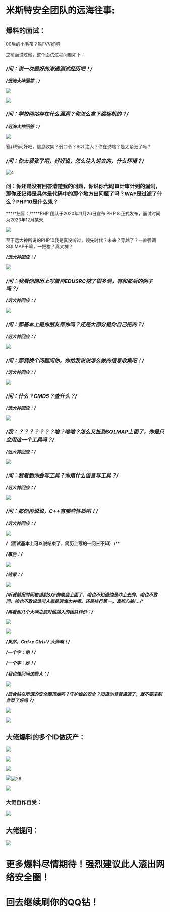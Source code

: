 # 米斯特安全团队的远海往事:

## 爆料的面试：

00后的小毛孩？铁FVV好吧

之前面试过他，整个面试过程问题如下：

### ***/*问：说一次最好的渗透测试经历吧！/****

***/*远海大神回答：/****

![](./img/1.jpg)

![](./img/2.png)

### ***/*问：学校网站存在什么漏洞？你怎么拿下跳板机的？/****

***/*远海大神回答：/****

![](./img/3.png)

答非所问好吧，信息收集？弱口令？SQL注入？你在说啥？是太紧张了吗？

### ***/*问：你太紧张了吧，好好说，怎么注入进去的，什么环境？/****

![]()![4](./img/4.png)

### 问：你还是没有回答清楚我的问题，你说你代码审计审计到的漏洞，那你还记得是具体是代码中的那个地方出问题了吗？WAF是过滤了什么？PHP10是什么鬼？

***/*扫盲：/****PHP 团队于2020年11月26日宣布 PHP 8 正式发布，面试时间为2020年12月某天

![](./img/5.png)

至于远大神所说的PHP10我是真没听过，领先时代？未来？穿越了？一直强调SQLMAP干嘛，一把梭？真大神？

***/*远大神回应：/****

![](./img/6.png)

### ***/*问：我看你简历上写着再EDUSRC挖了很多洞，有和那后的例子吗？/****

***/*远大神回应：/****

![](./img/7.png)

### ***/*问：那基本上是你朋友帮你吗？还是大部分是你自己挖的？/****

***/*远大神回应：/****

![](./img/8.png)

### ***/*问：那我换个问题问你，你给我说说怎么做的信息收集吧！/****

***/*远大神回应：/****

![](./img/9.png)

### ***/*问：什么？CMD5？查什么？/****

***/*远大神回应：/****

![](./img/10.png)

### ***/*我：？？？？？？？啥？啥啥？怎么又扯到SQLMAP上面了，你是只会用这一个工具吗？/****

***/*远大神回应：/****

![](./img/12.png)

### ***/*问：我看到你会写工具？你用什么语言写工具？/****

***/*远大神回应：/****

![](./img/13.png)

### ***/*问：那你再说说，C++有哪些性质吧！/****

***/*远大神回应：/****

![](./img/14.png)

***/*（面试基本上可以说结束了，简历上写的一问三不知）/****

***/*事后：/****

![](./img/15.png)

***/*结果：/****

![](./img/16.png)

***/*听说前段时间被请到SXF的晚会上面了，咱也不知道他是咋上去的，咱也不敢问，咱也不敢说谁叫人家是远海大神呢。还是排行第一，真担心被/*.../****

***/*再看到几个大神之前对他加入的团队评价：/****

![](./img/17.png)

![](./img/18.png)

***/*果然，Ctrl+c Ctrl+V 大师啊！/****

***/*一个字：绝！/****

***/*一个字：妙！/****

***/*我也想问问这些人：/****

![](./img/19.png)

***/*适合站在所谓的安全圈顶端吗？守护谁的安全？知道你普普通通了，就不要来割韭菜了好吗？/****

![](./img/20.png)

![](./img/21.png)

## 大佬爆料的多个ID做灰产：

![](./img/22.png)

![](./img/23.png)

![](./img/24.png)

![](./img/25.png)![26](./img/26.png)

![](./img/27.png)

### 大佬自作自受：

![](./img/28.png)

## 大佬提问：

![](./img/29.png)

# 更多爆料尽情期待！强烈建议此人滚出网络安全圈！

# 回去继续刷你的QQ钻！
